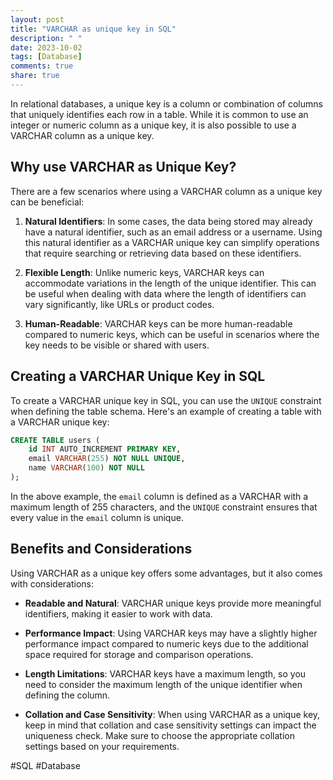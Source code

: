```yaml
---
layout: post
title: "VARCHAR as unique key in SQL"
description: " "
date: 2023-10-02
tags: [Database]
comments: true
share: true
---
```


In relational databases, a unique key is a column or combination of columns that uniquely identifies each row in a table. While it is common to use an integer or numeric column as a unique key, it is also possible to use a VARCHAR column as a unique key.

## Why use VARCHAR as Unique Key?

There are a few scenarios where using a VARCHAR column as a unique key can be beneficial:

1. **Natural Identifiers**: In some cases, the data being stored may already have a natural identifier, such as an email address or a username. Using this natural identifier as a VARCHAR unique key can simplify operations that require searching or retrieving data based on these identifiers.

2. **Flexible Length**: Unlike numeric keys, VARCHAR keys can accommodate variations in the length of the unique identifier. This can be useful when dealing with data where the length of identifiers can vary significantly, like URLs or product codes.

3. **Human-Readable**: VARCHAR keys can be more human-readable compared to numeric keys, which can be useful in scenarios where the key needs to be visible or shared with users.

## Creating a VARCHAR Unique Key in SQL

To create a VARCHAR unique key in SQL, you can use the `UNIQUE` constraint when defining the table schema. Here's an example of creating a table with a VARCHAR unique key:

```sql
CREATE TABLE users (
    id INT AUTO_INCREMENT PRIMARY KEY,
    email VARCHAR(255) NOT NULL UNIQUE,
    name VARCHAR(100) NOT NULL
);
```

In the above example, the `email` column is defined as a VARCHAR with a maximum length of 255 characters, and the `UNIQUE` constraint ensures that every value in the `email` column is unique.

## Benefits and Considerations

Using VARCHAR as a unique key offers some advantages, but it also comes with considerations:

- **Readable and Natural**: VARCHAR unique keys provide more meaningful identifiers, making it easier to work with data.

- **Performance Impact**: Using VARCHAR keys may have a slightly higher performance impact compared to numeric keys due to the additional space required for storage and comparison operations.

- **Length Limitations**: VARCHAR keys have a maximum length, so you need to consider the maximum length of the unique identifier when defining the column.

- **Collation and Case Sensitivity**: When using VARCHAR as a unique key, keep in mind that collation and case sensitivity settings can impact the uniqueness check. Make sure to choose the appropriate collation settings based on your requirements.

#SQL #Database